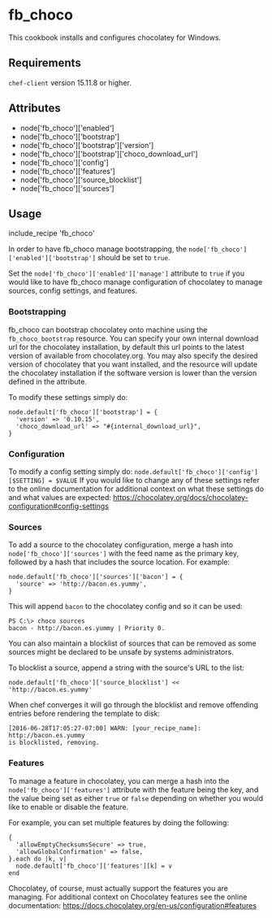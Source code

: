 fb_choco
==========
This cookbook installs and configures chocolatey for Windows.

Requirements
------------
`chef-client` version 15.11.8 or higher.

Attributes
----------
* node['fb_choco']['enabled']
* node['fb_choco']['bootstrap']
* node['fb_choco']['bootstrap']['version']
* node['fb_choco']['bootstrap']['choco_download_url']
* node['fb_choco']['config']
* node['fb_choco']['features']
* node['fb_choco']['source_blocklist']
* node['fb_choco']['sources']

Usage
-----
include_recipe 'fb_choco'

In order to have fb_choco manage bootstrapping, the
`node['fb_choco']['enabled']['bootstrap']` should be set to `true`.

Set the `node['fb_choco']['enabled']['manage']` attribute to `true` if you
would like to have fb_choco manage configuration of chocolatey
to manage sources, config settings, and features.

### Bootstrapping
fb_choco can bootstrap chocolatey onto machine using the `fb_choco_bootstrap`
resource.
You can specify your own internal download url for the chocolatey
installation, by default this url points to the latest version of
available from chocolatey.org.
You may also specify the desired version of chocolatey that you want
installed, and the resource will update the chocolatey installation
if the software version is lower than the version defined in the attribute.

To modify these settings simply do:

```
node.default['fb_choco']['bootstrap'] = {
  'version' => '0.10.15',
  'choco_download_url' => "#{internal_download_url}",
}
```

### Configuration
To modify a config setting simply do:
`node.default['fb_choco']['config'][$SETTING] = $VALUE`
If you would like to change any of these settings refer to the
online documentation for additional context on what these settings do
and what values are expected:
https://chocolatey.org/docs/chocolatey-configuration#config-settings

### Sources
To add a source to the chocolatey configuration, merge a hash into
`node['fb_choco']['sources']` with the feed name as the primary key, followed
by a hash that includes the source location.  For example:

```
node.default['fb_choco']['sources']['bacon'] = {
  'source' => 'http://bacon.es.yummy',
}
```

This will append `bacon` to the chocolatey config and so it can be used:

```
PS C:\> choco sources
bacon - http://bacon.es.yummy | Priority 0.
```

You can also maintain a blocklist of sources that can be removed as some
sources might be declared to be unsafe by systems administrators.

To blocklist a source, append a string with the source's URL to the list:

```
node.default['fb_choco']['source_blocklist'] << 'http://bacon.es.yummy'
```

When chef converges it will go through the blocklist and remove offending
entries before rendering the template to disk:

```
[2016-06-28T17:05:27-07:00] WARN: [your_recipe_name]: http://bacon.es.yummy
is blocklisted, removing.
```

### Features
To manage a feature in chocolatey, you can merge a hash into the
`node['fb_choco']['features']` attribute with the feature being the key,
and the value being set as either `true` or `false` depending on whether
you would like to enable or disable the feature.

For example, you can set multiple features by doing the following:

```
{
  'allowEmptyChecksumsSecure' => true,
  'allowGlobalConfirmation' => false,
}.each do |k, v|
  node.default['fb_choco']['features'][k] = v
end
```

Chocolatey, of course, must actually support the features you are managing.
For additional context on Chocolatey features see the online documentation:
https://docs.chocolatey.org/en-us/configuration#features
